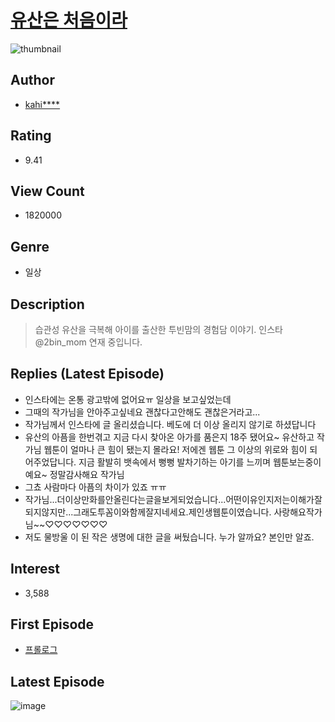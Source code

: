 # [유산은 처음이라](https://comic.naver.com/bestChallenge/list?titleId=786457)
![thumbnail](https://image-comic.pstatic.net/user_contents_data/challenge_comic/2021/12/05/351874/thumbnail_202x164a81f4ef1_1baf_4cbf_afd4_16e8b35201b6_00001798.JPEG)

## Author
- [kahi****](https://comic.naver.com/artistTitle?id=351874)

## Rating
- 9.41

## View Count
- 1820000

## Genre
- 일상

## Description
> 습관성 유산을 극복해 아이를 출산한 투빈맘의 경험담 이야기. 인스타 @2bin_mom 연재 중입니다.

## Replies (Latest Episode)
- 인스타에는 온통 광고밖에 없어요ㅠ 일상을 보고싶었는데
- 그때의 작가님을 안아주고싶네요 괜찮다고안해도 괜찮은거라고...
- 작가님께서 인스타에 글 올리셨습니다. 베도에 더 이상 올리지 않기로 하셨답니다
- 유산의 아픔을 한번겪고 지금 다시 찾아온 아가를 품은지 18주 됐어요~ 유산하고 작가님 웹툰이 얼마나 큰 힘이 됐는지 몰라요! 저에겐 웹툰 그 이상의 위로와 힘이 되어주었답니다. 지금 활발히 뱃속에서 뻥뻥 발차기하는 아기를 느끼며 웹툰보는중이예요~ 정말감사해요 작가님
- 그쵸 사람마다 아픔의 차이가 있죠 ㅠㅠ
- 작가님...더이상만화를안올린다는글을보게되었습니다...어떤이유인지저는이해가잘되지않지만...그래도투꼼이와함께잘지네세요.제인생웹툰이였습니다. 사랑해요작가님~~♡♡♡♡♡♡♡
- 저도 물방울 이 된 작은 생명에 대한 글을 써뒀습니다. 누가 알까요? 본인만 알죠.

## Interest
- 3,588

## First Episode
- [프롤로그](https://comic.naver.com/bestChallenge/detail?titleId=786457&no=1)

## Latest Episode
![image](https://image-comic.pstatic.net/user_contents_data/challenge_comic/2022/06/22/351874/upload_3761413224859263289.jpeg)
